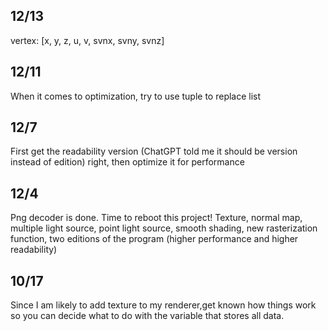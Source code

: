## 12/13
vertex: [x, y, z, u, v, svnx, svny, svnz]
## 12/11
When it comes to optimization, try to use tuple to replace list
## 12/7
First get the readability version (ChatGPT told me it should be version instead of edition) right, then optimize it for performance
## 12/4
Png decoder is done. Time to reboot this project!
Texture, normal map, multiple light source, point light source, smooth shading, new rasterization function, two editions of the program (higher performance and higher readability)
## 10/17
Since I am likely to add texture to my renderer,get known how things
work so you can decide what to do with the variable that stores all
data.